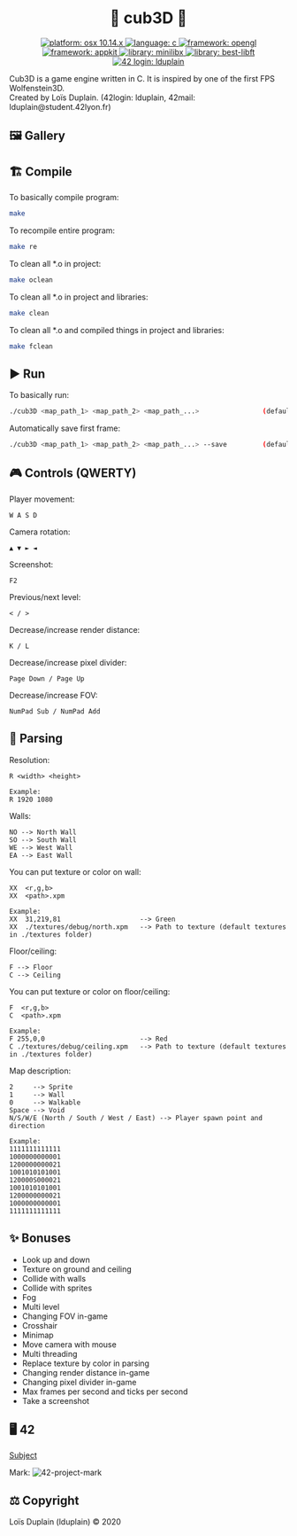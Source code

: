 <h1 align="center">🧱 cub3D 🎥</h1>

<p align="center">
  <a href="https://fr.wikipedia.org/wiki/MacOS_Mojave" target="_blank">
    <img alt="platform: osx 10.14.x" src="https://img.shields.io/badge/platform-osx%20v10.14.x-red?style=flat-square"/>
  </a>
  <a href="https://fr.wikipedia.org/wiki/C_(langage)" target="_blank">
    <img alt="language: c" src="https://img.shields.io/badge/language-C-purple?style=flat-square"/>
  </a>
  <a href="https://fr.wikipedia.org/wiki/OpenGL" target="_blank">
    <img alt="framework: opengl" src="https://img.shields.io/badge/framework-OpenGL-green?style=flat-square"/>
  </a>
  <a href="https://developer.apple.com/documentation/appkit" target="_blank">
    <img alt="framework: appkit" src="https://img.shields.io/badge/framework-AppKit-green?style=flat-square"/>
  </a>
  <a href="https://harm-smits.github.io/42docs/libs/minilibx/getting_started.html" target="_blank">
    <img alt="library: minilibx" src="https://img.shields.io/badge/library-MiniLibX-orange?style=flat-square"/>
  </a>
  <a href="https://github.com/LoisDuplain/best-libft" target="_blank">
    <img alt="library: best-libft" src="https://img.shields.io/badge/library-best--libft-orange?style=flat-square"/>
  </a>
  <a href="https://profile.intra.42.fr/users/lduplain" target="_blank">
    <img alt="42 login: lduplain" src="https://img.shields.io/badge/42%20login-lduplain-2DD57B?style=flat-square"/>
  </a>
</p>

<p align="left">
  Cub3D is a game engine written in C. It is inspired by one of the first FPS Wolfenstein3D.
  <br>
  Created by Loïs Duplain. (42login: lduplain, 42mail: lduplain@student.42lyon.fr)
</p>

<h2 align="left">🖼️ Gallery</h2>

<h2 align="left">🏗️ Compile</h2>
<p align="left">To basically compile program:</p>

```bash
make
```

<p align="left">To recompile entire program:</p>

```bash
make re
```

<p align="left">To clean all *.o in project:</p>

```bash
make oclean
```

<p align="left">To clean all *.o in project and libraries:</p>

```bash
make clean
```

<p align="left">To clean all *.o and compiled things in project and libraries:</p>

```bash
make fclean
```

<h2 align="left">▶️ Run</h2>
<p align="left">To basically run:</p>

```bash
./cub3D <map_path_1> <map_path_2> <map_path_...>                (default maps in ./maps folder)
```

<p align="left">Automatically save first frame:</p>

```bash
./cub3D <map_path_1> <map_path_2> <map_path_...> --save         (default maps in ./maps folder)
```

<h2 align="left">🎮 Controls (QWERTY)</h2>

<p align="left">Player movement:</p>

```
W A S D
```

<p align="left">Camera rotation:</p>

```
▲ ▼ ► ◄
```

<p align="left">Screenshot:</p>

```
F2
```

<p align="left">Previous/next level:</p>

```
< / >
```

<p align="left">Decrease/increase render distance:</p>

```
K / L
```

<p align="left">Decrease/increase pixel divider:</p>

```
Page Down / Page Up
```

<p align="left">Decrease/increase FOV:</p>

```
NumPad Sub / NumPad Add
```

<h2 align="left">📝 Parsing</h2>

<p align="left">Resolution:</p>

```
R <width> <height>

Example:
R 1920 1080
```

<p align="left">Walls:</p>

```
NO --> North Wall
SO --> South Wall
WE --> West Wall
EA --> East Wall
```

<p align="left">You can put texture or color on wall:</p>

```
XX  <r,g,b>
XX  <path>.xpm

Example:
XX  31,219,81                    --> Green
XX  ./textures/debug/north.xpm   --> Path to texture (default textures in ./textures folder)
```

<p align="left">Floor/ceiling:</p>

```
F --> Floor
C --> Ceiling
```

<p align="left">You can put texture or color on floor/ceiling:</p>

```
F  <r,g,b>
C  <path>.xpm

Example:
F 255,0,0                        --> Red
C ./textures/debug/ceiling.xpm   --> Path to texture (default textures in ./textures folder)
```

<p align="left">Map description:</p>

```
2     --> Sprite
1     --> Wall
0     --> Walkable
Space --> Void
N/S/W/E (North / South / West / East) --> Player spawn point and direction

Example:
1111111111111
1000000000001
1200000000021
1001010101001
120000S000021
1001010101001
1200000000021
1000000000001
1111111111111
```

<h2 align="left">✨ Bonuses</h2>

- Look up and down
- Texture on ground and ceiling
- Collide with walls
- Collide with sprites
- Fog
- Multi level
- Changing FOV in-game
- Crosshair
- Minimap
- Move camera with mouse
- Multi threading
- Replace texture by color in parsing
- Changing render distance in-game
- Changing pixel divider in-game
- Max frames per second and ticks per second
- Take a screenshot

<h2 align="left">🖥️ 42</h2>

<a href="https://github.com/LoisDuplain/42cursus/blob/master/cub3d/cub3d.pdf">Subject</a>
<p align="left">
  Mark:
  <img alt="42-project-mark" src="https://badge42.herokuapp.com/api/project/lduplain/cub3d"/>
</p>

<h2 align="left">⚖️ Copyright</h2>
<p align="left">
  Loïs Duplain (lduplain) © 2020
</p>
